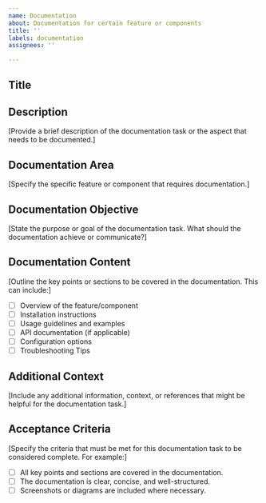 ```yaml
---
name: Documentation
about: Documentation for certain feature or components
title: ''
labels: documentation
assignees: ''

---
```


## Title

## Description

[Provide a brief description of the documentation task or the aspect that needs to be documented.]

## Documentation Area

[Specify the specific feature or component that requires documentation.]

## Documentation Objective

[State the purpose or goal of the documentation task. What should the documentation achieve or communicate?]

## Documentation Content

[Outline the key points or sections to be covered in the documentation. This can include:]

- [ ] Overview of the feature/component
- [ ] Installation instructions
- [ ] Usage guidelines and examples
- [ ] API documentation (if applicable)
- [ ] Configuration options
- [ ] Troubleshooting Tips

## Additional Context

[Include any additional information, context, or references that might be helpful for the documentation task.]

## Acceptance Criteria

[Specify the criteria that must be met for this documentation task to be considered complete. For example:]

- [ ] All key points and sections are covered in the documentation.
- [ ] The documentation is clear, concise, and well-structured.
- [ ] Screenshots or diagrams are included where necessary.
